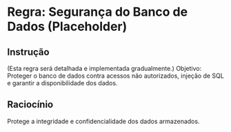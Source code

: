 # Regra: Segurança do Banco de Dados (Placeholder)

## Instrução
(Esta regra será detalhada e implementada gradualmente.)
Objetivo: Proteger o banco de dados contra acessos não autorizados, injeção de SQL e garantir a disponibilidade dos dados.

## Raciocínio
Protege a integridade e confidencialidade dos dados armazenados.
